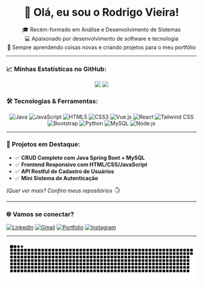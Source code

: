 <h1 align="center">👋 Olá, eu sou o Rodrigo Vieira!</h1>

<p align="center">
🎓 Recém-formado em Análise e Desenvolvimento de Sistemas <br>
💻 Apaixonado por desenvolvimento de software e tecnologia <br>
🚀 Sempre aprendendo coisas novas e criando projetos para o meu portfólio
</p>

---

### 📈 Minhas Estatísticas no GitHub:

<p align="center">

  <img src="https://github-readme-stats.vercel.app/api?username=Rodrigovieir4&show_icons=true&theme=swift&include_all_commits=true&count_private=true" height="130em"/>
  <img src="https://github-readme-stats.vercel.app/api/top-langs/?username=Rodrigovieir4&layout=compact&langs_count=7&theme=swift" height="130em"/>

</p>


### 🛠️ Tecnologias & Ferramentas:


<div align="center">
  
![Java](https://img.shields.io/badge/Java-ED8B00?style=for-the-badge&logo=java&logoColor=white)
![JavaScript](https://img.shields.io/badge/JavaScript-F7DF1E?style=for-the-badge&logo=javascript&logoColor=black)
![HTML5](https://img.shields.io/badge/HTML5-E34F26?style=for-the-badge&logo=html5&logoColor=white)
![CSS3](https://img.shields.io/badge/CSS3-1572B6?style=for-the-badge&logo=css3&logoColor=white)
![Vue.js](https://img.shields.io/badge/Vue.js-35495E?style=for-the-badge&logo=vue.js&logoColor=4FC08D)
![React](https://img.shields.io/badge/React-20232A?style=for-the-badge&logo=react&logoColor=61DAFB)
![Tailwind CSS](https://img.shields.io/badge/Tailwind_CSS-06B6D4?style=for-the-badge&logo=tailwind-css&logoColor=white)
![Bootstrap](https://img.shields.io/badge/Bootstrap-563D7C?style=for-the-badge&logo=bootstrap&logoColor=white)
![Python](https://img.shields.io/badge/Python-3776AB?style=for-the-badge&logo=python&logoColor=white)
![MySQL](https://img.shields.io/badge/MySQL-005C84?style=for-the-badge&logo=mysql&logoColor=white)
![Node.js](https://img.shields.io/badge/Node.js-339933?style=for-the-badge&logo=nodedotjs&logoColor=white)

</div>

---

### 📌 Projetos em Destaque:

- ✅ **CRUD Completo com Java Spring Boot + MySQL**
- ✅ **Frontend Responsivo com HTML/CSS/JavaScript**
- ✅ **API Restful de Cadastro de Usuários**
- ✅ **Mini Sistema de Autenticação**

*(Quer ver mais? Confira meus repositórios 👇)*

---

### 🌐 Vamos se conectar?

<p align="center">

[![LinkedIn](https://img.shields.io/badge/-LinkedIn-blue?style=for-the-badge&logo=Linkedin&logoColor=white)](https://www.linkedin.com/in/rodrigovieir4/)
[![Gmail](https://img.shields.io/badge/-Gmail-D14836?style=for-the-badge&logo=gmail&logoColor=white)](mailto:contato.rodrigovsousa@gmail.com)
[![Portfolio](https://img.shields.io/badge/-Portfólio-000000?style=for-the-badge&logo=About.me&logoColor=white)](https://SEUPORTFOLIO.com)
[![Instagram](https://img.shields.io/badge/-Instagram-E4405F?style=for-the-badge&logo=instagram&logoColor=white)](https://www.instagram.com/rodrigo.vieir4/)  

</p>

---

<div align="center">
  
![snake gif](https://github.com/Rodrigovieir4/Rodrigovieir4/blob/output/github-snake-dark.svg)

</div>

